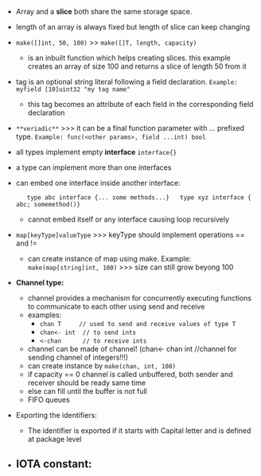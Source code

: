 - Array and a **slice** both share the same storage space.
- length of an array is always fixed but length of slice can keep changing
- `make([]int, 50, 100)` >> `make([]T, length, capacity)`
    - is an inbuilt function which helps creating slices. this example creates an array of size 100 and returns a slice of length 50 from it

- tag is an optional string literal following a field declaration. `Example: myfield [10]uint32 "my tag name"`
    - this tag becomes an attribute of each field in the corresponding field declaration

- `**veriadic**` >>> it can be a final function parameter with ... prefixed type. `Example: func(<other params>, field ...int) bool`

- all types implement empty **interface** `interface{}`
- a type can implement more than one interfaces
- can embed one interface inside another interface:

    `    type abc interface {... some methods...}  
        type xyz interface { abc; somemethod()}
    `
    - cannot embed itself or any interface causing loop recursively

- `map[keyType]valueType` >>> keyType should implement operations == and !=
    - can create instance of map using make. Example: `make(map[string]int, 100)` >>> size can still grow beyong 100

- **Channel type:**
    - channel provides a mechanism for concurrently executing functions to communicate to each other using send and receive 
    - examples: 
        - `chan T     // used to send and receive values of type T`
        - `chan<- int  // to send ints`
        - `<-chan      // to receive ints`
    - channel can be made of channel! (chan<- chan int  //channel for sending channel of integers!!!)
    - can create instance by `make(chan, int, 100)`    
    - if capacity == 0 channel is called unbuffered, both sender and receiver should be ready same time
    - else can fill until the buffer is not full
    - FIFO queues

- Exporting the identifiers:
    - The identifier is exported if it starts with Capital letter and is defined at package level

- **IOTA constant:**
    - 
    